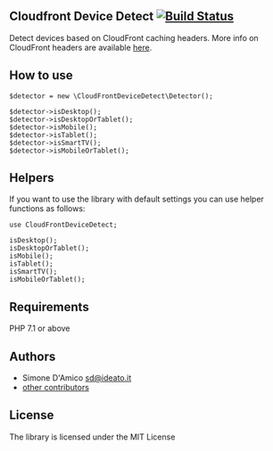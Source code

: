 Cloudfront Device Detect  [![Build Status](https://travis-ci.org/ideatosrl/cloudfront-device-detect.svg?branch=master)](https://travis-ci.org/ideatosrl/cloudfront-device-detect)
------------

Detect devices based on CloudFront caching headers. More info on CloudFront headers are available [here](https://docs.aws.amazon.com/AmazonCloudFront/latest/DeveloperGuide/header-caching.html#header-caching-web-device).

## How to use

    $detector = new \CloudFrontDeviceDetect\Detector();
    
    $detector->isDesktop();
    $detector->isDesktopOrTablet();
    $detector->isMobile();
    $detector->isTablet();
    $detector->isSmartTV();
    $detector->isMobileOrTablet();
    
## Helpers

If you want to use the library with default settings you can use helper functions as follows:

    use CloudFrontDeviceDetect;
    
    isDesktop();
    isDesktopOrTablet();
    isMobile();
    isTablet();
    isSmartTV();
    isMobileOrTablet();
    
Requirements
------------

PHP 7.1 or above

Authors
-------

* Simone D'Amico <sd@ideato.it>
* [other contributors](https://github.com/ideatosrl/cloudfront-device-detect/graphs/contributors)

License
-------

The library is licensed under the MIT License
